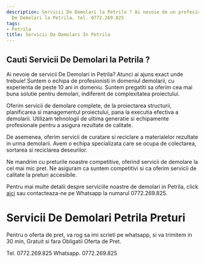 ```yaml
---
description: Servicii De Demolari la Petrila ? Ai nevoie de un profesionist in Servicii
  De Demolari la Petrila. tel. 0772.269.825
tags:
- Petrila
title: Servicii De Demolari In Petrila
---
```



## Cauti Servicii De Demolari la Petrila ?

Ai nevoie de servicii De Demolari in Petrila? Atunci ai ajuns exact unde trebuie! Suntem o echipa de profesionisti in domeniul demolarii, cu experienta de peste 10 ani in domeniu. Suntem pregatiti sa oferim cea mai buna solutie pentru demolari, indiferent de complexitatea proiectului. 

Oferim servicii de demolare complete, de la proiectarea structurii, planificarea si managementul proiectului, pana la executia efectiva a demolarii. Utilizam tehnologii de ultima generatie si echipamente profesionale pentru a asigura rezultate de calitate. 

De asemenea, oferim servicii de curatare si reciclare a materialelor rezultate in urma demolarii. Avem o echipa specializata care se ocupa de colectarea, sortarea si reciclarea deseurilor. 

Ne mandrim cu preturile noastre competitive, oferind servicii de demolare la cel mai mic pret. Ne asiguram ca suntem competitivi si ca oferim servicii de calitate la preturi accesibile. 

Pentru mai multe detalii despre serviciile noastre de demolari in Petrila, click [aici](https://www.demolari-petrila.ro/) sau contacteaza-ne pe Whatsapp la numarul 0772.269.825.

# Servicii De Demolari Petrila Preturi
Pentru o oferta de pret, va rog sa imi scrieti pe whatsapp, si va trimitem in 30 min, Gratuit si fara Obligatii Oferta de Pret.

Tel. 0772.269.825
Whatsapp. 0772.269.825